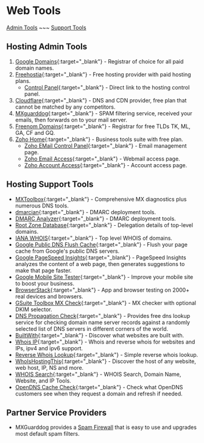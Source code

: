 # Web Tools

[Admin Tools](#hosting-admin-tools) ~~~ [Support Tools](#hosting-support-tools)

## Hosting Admin Tools

1. [Google Domains](https://domains.google.com/registrar/){:target="_blank"} -
Registrar of choice for all paid domain names.
2. [Freehostia](https://www.freehostia.com/login/){:target="_blank"} -
Free hosting provider with paid hosting plans.
    - [Control Panel](https://cp.freehostia.com/){:target="_blank"} -
    Direct link to the hosting control panel.
3. [Cloudflare](https://dash.cloudflare.com/){:target="_blank"} -
DNS and CDN provider, free plan that cannot be matched by any competitors.
4. [MXguarddog](https://mxguarddog.com/dc.dashboard/){:target="_blank"} -
SPAM filtering service, received your emails, then forwards on to your mail server.
5. [Freenom Domains](https://www.freenom.com/){:target="_blank"} -
Registrar for free TLDs TK, ML, GA, CF and GQ.
6. [Zoho Home](https://home.zoho.com/home){:target="_blank"} -
Business tools suite with free plan.
    - [Zoho EMail Control Panel](https://mailadmin.zoho.com/){:target="_blank"} -
    Email management page.
    - [Zoho Email Access](https://mail.zoho.com/){:target="_blank"} -
    Webmail access page.
    - [Zoho Account Access](https://accounts.zoho.com/){:target="_blank"} -
    Account access page.

## Hosting Support Tools

- [MXToolbox](https://mxtoolbox.com/Public/Login.aspx){:target="_blank"} -
Comprehensive MX diagnostics plus numerous DNS tools.
- [dmarcian](https://dmarcian.com/){:target="_blank"} -
DMARC deployment tools.
- [DMARC Analyzer](https://app.dmarcanalyzer.com/){:target="_blank"} -
DMARC deployment tools.
- [Root Zone Database](https://www.iana.org/domains/root/db){:target="_blank"} -
Delegation details of top-level domains.
- [IANA WHOIS](https://www.iana.org/whois){:target="_blank"} -
Top level WHOIS of domains.
- [Google Public DNS Flush Cache](https://google-public-dns.appspot.com/cache){:target="_blank"} -
Flush your page cache from Google's public DNS servers.
- [Google PageSpeed Insights](https://developers.google.com/speed/pagespeed/insights/){:target="_blank"} -
PageSpeed Insights analyzes the content of a web page, then generates suggestions to make that page faster.
- [Google Mobile Site Tester](https://www.thinkwithgoogle.com/feature/testmysite/){:target="_blank"} -
Improve your mobile site to boost your business.
- [BrowserStack](https://www.browserstack.com/accounts/profile){:target="_blank"} -
App and browser testing on 2000+ real devices and browsers.
- [GSuite Toolbox MX Check](https://toolbox.googleapps.com/apps/checkmx/){:target="_blank"} -
MX checker with optional DKIM selector.
- [DNS Propagation Check](https://dnsmap.io/){:target="_blank"} -
Provides free dns lookup service for checking domain name server records against a randomly selected
list of DNS servers in different corners of the world.
- [BuiltWith](https://builtwith.com/){:target="_blank"} -
Discover what websites are built with.
- [Whois IP](https://myip.ms/){:target="_blank"} -
Whois and reverse whois for websites and IPs, ipv4 and ipv6 support.
- [Reverse Whois Lookup](https://viewdns.info/reversewhois/){:target="_blank"} -
Simple reverse whois lookup.
- [WhoIsHostingThis](https://www.whoishostingthis.com/){:target="_blank"} -
Discover the host of any website, web host, IP, NS and more.
- [WHOIS Search](https://who.is/){:target="_blank"} -
WHOIS Search, Domain Name, Website, and IP Tools.
- [OpenDNS Cache Check](https://cachecheck.opendns.com/){:target="_blank"} -
Check what OpenDNS customers see when they request a domain and refresh if needed.

## Partner Service Providers
- MXGuarddog provides a <a href="http://mxguarddog.com/firewall/">Spam Firewall</a> that is easy to use and upgrades most default spam filters.
